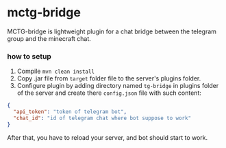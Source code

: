 # mctg-bridge

MCTG-bridge is lightweight plugin for a chat bridge between the telegram group and the minecraft chat.

### how to setup 

1) Compile `mvn clean install`
2) Copy .jar file from `target` folder file to the server's plugins folder.
3) Configure plugin by adding directory named `tg-bridge` in plugins folder of the server and create there `config.json` file with such content:
```json
{
  "api_token": "token of telegram bot",
  "chat_id": "id of telegram chat where bot suppose to work"
}

```
After that, you have to reload your server, and bot should start to work.


